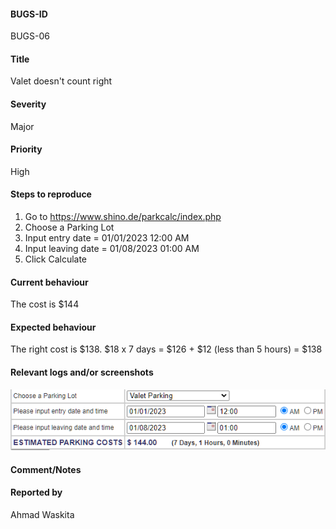 #### BUGS-ID

BUGS-06

#### Title

Valet doesn't count right

#### Severity

Major

#### Priority

High

#### Steps to reproduce

1. Go to <https://www.shino.de/parkcalc/index.php>
2. Choose a Parking Lot
3. Input entry date = 01/01/2023 12:00 AM
4. Input leaving date = 01/08/2023 01:00 AM
5. Click Calculate

#### Current behaviour

The cost is $144

#### Expected behaviour

The right cost is $138. $18 x 7 days = $126 + $12 (less than 5 hours) = $138

#### Relevant logs and/or screenshots
![Screenshot 6](screenshot/bugs6.png)

#### Comment/Notes

#### Reported by

Ahmad Waskita